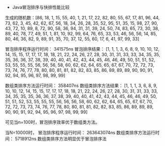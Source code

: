 * Java冒泡排序与快排性能比较 

生成的随机数：[86, 18, 1, 15, 55, 40, 1, 21, 17, 22, 82, 80, 55, 67, 17, 81, 96, 44, 73, 62, 3, 45, 42, 62, 67, 56, 18, 34, 26, 28, 35, 52, 95, 51, 35, 15, 98, 27, 90, 43, 72, 10, 89, 8, 72, 90, 58, 36, 94, 31, 31, 39, 24, 50, 74, 83, 65, 73, 30, 38, 89, 40, 78, 77, 49, 51, 1, 81, 10, 92, 99, 64, 76, 65, 33, 53, 46, 56, 56, 14, 85, 80, 46, 36, 82, 9, 89, 91, 35, 70, 37, 12, 55, 60, 17, 6, 41, 97, 99, 33]

冒泡排序程序运行时间： 341575ns
冒泡排序结果： [1, 1, 1, 3, 6, 8, 9, 10, 10, 12, 14, 15, 15, 17, 17, 17, 18, 18, 21, 22, 24, 26, 27, 28, 30, 31, 31, 33, 33, 34, 35, 35, 35, 36, 36, 37, 38, 39, 40, 40, 41, 42, 43, 44, 45, 46, 46, 49, 50, 51, 51, 52, 53, 55, 55, 55, 56, 56, 56, 58, 60, 62, 62, 64, 65, 65, 67, 67, 70, 72, 72, 73, 73, 74, 76, 77, 78, 80, 80, 81, 81, 82, 82, 83, 85, 86, 89, 89, 89, 90, 90, 91, 92, 94, 95, 96, 97, 98, 99, 99]

数组类排序方法运行时间： 358407ns
数组类排序方法结果： [1, 1, 1, 3, 6, 8, 9, 10, 10, 12, 14, 15, 15, 17, 17, 17, 18, 18, 21, 22, 24, 26, 27, 28, 30, 31, 31, 33, 33, 34, 35, 35, 35, 36, 36, 37, 38, 39, 40, 40, 41, 42, 43, 44, 45, 46, 46, 49, 50, 51, 51, 52, 53, 55, 55, 55, 56, 56, 56, 58, 60, 62, 62, 64, 65, 65, 67, 67, 70, 72, 72, 73, 73, 74, 76, 77, 78, 80, 80, 81, 81, 82, 82, 83, 85, 86, 89, 89, 89, 90, 90, 91, 92, 94, 95, 96, 97, 98, 99, 99]

可见当n=100时，冒泡排序效率优于数组类方法。

当N=10000时，
冒泡排序程序运行时间：    263643074ns
数组类排序方法运行时间： 5718912ns
数组类排序方法明显优于冒泡排序法